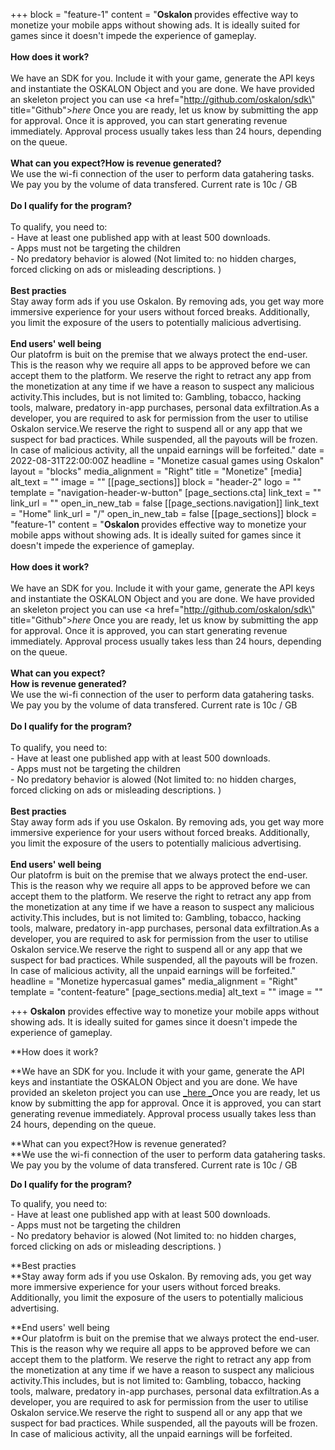 +++
block = "feature-1"
content = "<strong>Oskalon </strong>provides effective way to monetize your mobile apps without showing ads. It is ideally suited for games since it doesn't impede the experience of gameplay.<br><br><strong>How does it work?<br><br></strong>We have an SDK for you. Include it with your game, generate the API keys and instantiate the OSKALON  Object and you are done. We have provided an skeleton project you can use <a href=\"http://github.com/oskalon/sdk\" title=\"Github\"><em>here</em></a><em> </em>Once you are ready, let us know by submitting the app for approval. Once it is approved, you can start generating revenue immediately. Approval process usually takes less than 24 hours, depending on the queue.<br><br><strong>What can you expect?How is revenue generated?<br></strong>We use the wi-fi connection of the user to perform data gatahering tasks. We pay you by the volume of data transfered. Current rate is 10c / GB<br><br><strong>Do I qualify for the program?</strong><br><br>To qualify, you need to:<br>- Have at least one published app with at least 500 downloads.<br>- Apps must not be targeting the children<br>- No predatory behavior is alowed (Not limited to: no hidden charges, forced clicking on ads or misleading descriptions. )<br><br><strong>Best practies<br></strong>Stay away form ads if you use Oskalon. By removing ads, you get way more immersive experience for your users without forced breaks. Additionally, you limit the exposure of the users to potentially malicious advertising.<br><br><strong>End users' well being<br></strong>Our platofrm is buit on the premise that we always protect the end-user. This is the reason why we require all apps to be approved before we can accept them to the platform. We reserve the right to retract any app from the monetization at any time if we have a reason to suspect any malicious activity.This includes, but is not limited to: Gambling, tobacco, hacking tools, malware, predatory in-app purchases, personal data exfiltration.As a developer, you are required to ask for permission from the user to utilise Oskalon service.We reserve the right to suspend all or any app that we suspect for bad practices. While suspended, all the payouts will be frozen. In case of malicious activity, all the unpaid earnings will be forfeited."
date = 2022-08-31T22:00:00Z
headline = "Monetize casual games using Oskalon"
layout = "blocks"
media_alignment = "Right"
title = "Monetize"
[media]
alt_text = ""
image = ""
[[page_sections]]
block = "header-2"
logo = ""
template = "navigation-header-w-button"
[page_sections.cta]
link_text = ""
link_url = ""
open_in_new_tab = false
[[page_sections.navigation]]
link_text = "Home"
link_url = "/"
open_in_new_tab = false
[[page_sections]]
block = "feature-1"
content = "<strong>Oskalon </strong>provides effective way to monetize your mobile apps without showing ads. It is ideally suited for games since it doesn't impede the experience of gameplay.<br><br><strong>How does it work?<br><br></strong>We have an SDK for you. Include it with your game, generate the API keys and instantiate the OSKALON Object and you are done. We have provided an skeleton project you can use <a href=\"http://github.com/oskalon/sdk\" title=\"Github\"><em>here</em></a><em> </em>Once you are ready, let us know by submitting the app for approval. Once it is approved, you can start generating revenue immediately. Approval process usually takes less than 24 hours, depending on the queue.<br><br><strong>What can you expect?<br>How is revenue generated?<br></strong>We use the wi-fi connection of the user to perform data gatahering tasks. We pay you by the volume of data transfered. Current rate is 10c / GB<br><br><strong>Do I qualify for the program?</strong><br><br>To qualify, you need to:<br>- Have at least one published app with at least 500 downloads.<br>- Apps must not be targeting the children<br>- No predatory behavior is alowed (Not limited to: no hidden charges, forced clicking on ads or misleading descriptions. )<br><br><strong>Best practies<br></strong>Stay away form ads if you use Oskalon. By removing ads, you get way more immersive experience for your users without forced breaks. Additionally, you limit the exposure of the users to potentially malicious advertising.<br><br><strong>End users' well being<br></strong>Our platofrm is buit on the premise that we always protect the end-user. This is the reason why we require all apps to be approved before we can accept them to the platform. We reserve the right to retract any app from the monetization at any time if we have a reason to suspect any malicious activity.This includes, but is not limited to: Gambling, tobacco, hacking tools, malware, predatory in-app purchases, personal data exfiltration.As a developer, you are required to ask for permission from the user to utilise Oskalon service.We reserve the right to suspend all or any app that we suspect for bad practices. While suspended, all the payouts will be frozen. In case of malicious activity, all the unpaid earnings will be forfeited."
headline = "Monetize hypercasual games"
media_alignment = "Right"
template = "content-feature"
[page_sections.media]
alt_text = ""
image = ""

+++
**Oskalon** provides effective way to monetize your mobile apps without showing ads. It is ideally suited for games since it doesn't impede the experience of gameplay.

\**How does it work?

\**We have an SDK for you. Include it with your game, generate the API keys and instantiate the OSKALON Object and you are done. We have provided an skeleton project you can use [_here _](http://github.com/oskalon/sdk "Github")Once you are ready, let us know by submitting the app for approval. Once it is approved, you can start generating revenue immediately. Approval process usually takes less than 24 hours, depending on the queue.

\**What can you expect?How is revenue generated?  
\**We use the wi-fi connection of the user to perform data gatahering tasks. We pay you by the volume of data transfered. Current rate is 10c / GB

**Do I qualify for the program?**

To qualify, you need to:  
\- Have at least one published app with at least 500 downloads.  
\- Apps must not be targeting the children  
\- No predatory behavior is alowed (Not limited to: no hidden charges, forced clicking on ads or misleading descriptions. )

\**Best practies  
\**Stay away form ads if you use Oskalon. By removing ads, you get way more immersive experience for your users without forced breaks. Additionally, you limit the exposure of the users to potentially malicious advertising.

\**End users' well being  
\**Our platofrm is buit on the premise that we always protect the end-user. This is the reason why we require all apps to be approved before we can accept them to the platform. We reserve the right to retract any app from the monetization at any time if we have a reason to suspect any malicious activity.This includes, but is not limited to: Gambling, tobacco, hacking tools, malware, predatory in-app purchases, personal data exfiltration.As a developer, you are required to ask for permission from the user to utilise Oskalon service.We reserve the right to suspend all or any app that we suspect for bad practices. While suspended, all the payouts will be frozen. In case of malicious activity, all the unpaid earnings will be forfeited.